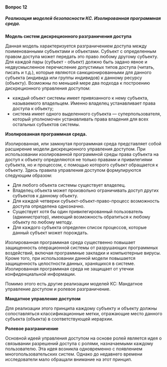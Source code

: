 #### Вопрос 12

##### Реализация моделей безопасности КС. Изолированная программная среда.

**Модель систем дискреционного разграничения доступа**

Данная модель характеризуется разграничением доступа между поименованными субъектами и объектами. Субъект с определенным правом доступа может передать это право любому другому субъекту. Для каждой пары (субъект - объект) должно быть задано явное и недвусмысленное перечисление допустимых типов доступа (читать, писать и т.д.), которые являются санкционированными для данного субъекта (индивида или группы индивидов) к данному ресурсу (объекту). Возможны по меньшей мере два подхода к построению дискреционного управления доступом:

- каждый объект системы имеет привязанного к нему субъекта, называемого владельцем. Именно владелец устанавливает права доступа к объекту;
- система имеет одного выделенного субъекта — суперпользователя, который уполномочен устанавливать права владения для всех остальных субъектов системы.

**Изолированная программная среда.**

Изолированная, или замкнутая программная среда представляет собой расширение модели дискреционного управления доступом. При использовании изолированной программной среды права субъекта на доступ к объекту определяются не только правами и привилегиями субъекта, но и процессом, с помощью которого субъект обращается к объекту. Здесь правила управления доступом формулируются следующим образом:

- Для любого объекта системы существует     владелец.
- Владелец объекта может произвольно     ограничивать доступ других субъектов к данному объекту.
- Для каждой четверки субъект-объект-право-процесс возможность доступа определена однозначно.
- Существует хотя бы один привилегированный пользователь (администратор), имеющий возможность     обратиться к любому объекту по любому методу.
- Для каждого субъекта определен список     процессов, которые данный субъект может порождать.

Изолированная программная среда существенно повышает защищенность операционной системы от разрушающих программных воздействий, включая программные закладки и компьютерные вирусы. Кроме того, при использовании данной модели повышается защищенность целостности данных, хранящихся в системе. Изолированная программная среда не защищает от утечки конфиденциальной информации.

Помимо этого есть другие реализации моделей КС: Мандатное управление доступом и ролевое разграничение.

**Мандатное управление доступом**

Для реализации этого принципа каждому субъекту и объекту должны сопоставляться классификационные метки, отражающие место данного субъекта (объекта) в соответствующей иерархии.

**Ролевое разграничение**

Основной идеей управления доступом на основе ролей является идея о связывании разрешений доступа с ролями, назначаемыми каждому пользователю. Эта идея возникла одновременно с появлением многопользовательских систем. Однако до недавнего времени исследователи мало обращали внимание на этот принцип.